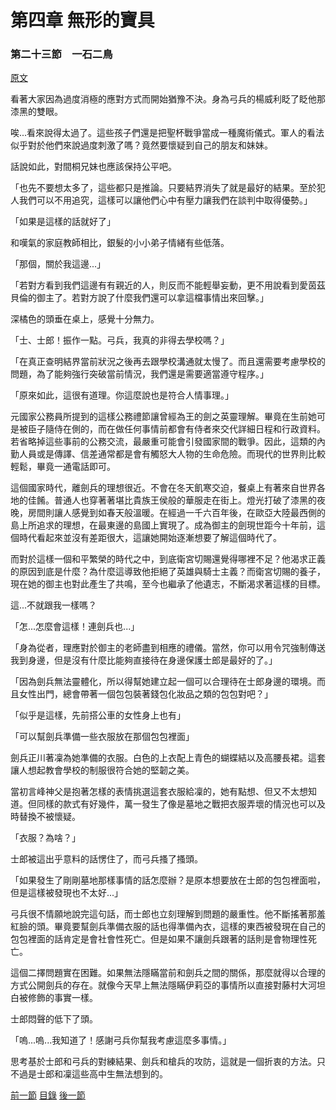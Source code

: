 第四章 無形的寶具　
====

### 第二十三節　一石二鳥

[原文](https://syosetu.org/novel/42788/27.html)

看著大家因為過度消極的應對方式而開始猶豫不決。身為弓兵的楊威利眨了眨他那漆黑的雙眼。

唉...看來說得太過了。這些孩子們還是把聖杯戰爭當成一種魔術儀式。軍人的看法似乎對於他們來說過度刺激了嗎？竟然要懷疑到自己的朋友和妹妹。

話說如此，對間桐兄妹也應該保持公平吧。

「也先不要想太多了，這些都只是推論。只要結界消失了就是最好的結果。至於犯人我們可以不用追究，這樣可以讓他們心中有壓力讓我們在談判中取得優勢。」

「如果是這樣的話就好了」

和嘆氣的家庭教師相比，銀髮的小小弟子情緒有些低落。

「那個，關於我這邊...」

「若對方看到我們這邊有有親近的人，則反而不能輕舉妄動，更不用說看到愛茵茲貝倫的御主了。若對方說了什麼我們還可以拿這檔事情出來回擊。」

深橘色的頭垂在桌上，感覺十分無力。

「士、士郎！振作一點。弓兵，我真的非得去學校嗎？」

「在真正查明結界當前狀況之後再去跟學校溝通就太慢了。而且還需要考慮學校的問題，為了能夠強行突破當前情況，我們還是需要適當遵守程序。」

「原來如此，這很有道理。你這麼說也是符合人情事理。」

元國家公務員所提到的這樣公務禮節讓曾經為王的劍之英靈理解。畢竟在生前她可是被臣子隨侍在側的，而在做任何事情前都會有侍者來交代詳細日程和行政資料。若省略掉這些事前的公務交流，最嚴重可能會引發國家間的戰爭。因此，這類的內勤人員或是傳譯、信差通常都是會有觸怒大人物的生命危險。而現代的世界則比較輕鬆，畢竟一通電話即可。

這個國家時代，離劍兵的理想很近。不會在冬天飢寒交迫，餐桌上有著來自世界各地的佳餚。普通人也穿著著堪比貴族王侯般的華服走在街上。燈光打破了漆黑的夜晚，房間則讓人感覺到如春天般溫暖。在經過一千六百年後，在歐亞大陸最西側的島上所追求的理想，在最東邊的島國上實現了。成為御主的劍現世距今十年前，這個時代看起來並沒有差距很大，這讓她開始逐漸想要了解這個時代了。

而對於這樣一個和平繁榮的時代之中，到底衛宮切賜還覺得哪裡不足？他渴求正義的原因到底是什麼？為什麼這導致他拒絕了英雄與騎士主義？而衛宮切賜的養子，現在她的御主也對此產生了共鳴，至今也繼承了他遺志，不斷渴求著這樣的目標。

這...不就跟我一樣嗎？

「怎...怎麼會這樣！連劍兵也...」

「身為從者，理應對於御主的老師盡到相應的禮儀。當然，你可以用令咒強制傳送我到身邊，但是沒有什麼比能夠直接待在身邊保護士郎是最好的了。」

「因為劍兵無法靈體化，所以得幫她建立起一個可以合理待在士郎身邊的環境。而且女性出門，總會帶著一個包包裝著錢包化妝品之類的包包對吧？」

「似乎是這樣，先前搭公車的女性身上也有」

「可以幫劍兵準備一些衣服放在那個包包裡面」

劍兵正川著凜為她準備的衣服。白色的上衣配上青色的蝴蝶結以及高腰長裙。這套讓人想起教會學校的制服很符合她的堅韌之美。

當初言峰神父是抱著怎樣的表情挑選這套衣服給凜的，她有點想、但又不太想知道。但同樣的款式有好幾件，萬一發生了像是墓地之戰把衣服弄壞的情況也可以及時替換不被懷疑。

「衣服？為啥？」

士郎被這出乎意料的話愣住了，而弓兵搔了搔頭。

「如果發生了剛剛墓地那樣事情的話怎麼辦？是原本想要放在士郎的包包裡面啦，但是這樣被發現也不太好...」

弓兵很不情願地說完這句話，而士郎也立刻理解到問題的嚴重性。他不斷搖著那羞紅臉的頭。畢竟要幫劍兵準備衣服的話也得準備內衣，這樣的東西被發現在自己的包包裡面的話肯定是會社會性死亡。但是如果不讓劍兵跟著的話則是會物理性死亡。

這個二擇問題實在困難。如果無法隱瞞當前和劍兵之間的關係，那麼就得以合理的方式公開劍兵的存在。就像今天早上無法隱瞞伊莉亞的事情所以直接對藤村大河坦白被修飾的事實一樣。

士郎悶聲的低下了頭。

「嗚...嗚...我知道了！感謝弓兵你幫我考慮這麼多事情。」

思考基於士郎和弓兵的對練結果、劍兵和槍兵的攻防，這就是一個折衷的方法。只不過是士郎和凜這些高中生無法想到的。















































[前一節](./0422.md)
[目錄](../README.md)
[後一節](./042301.md)
